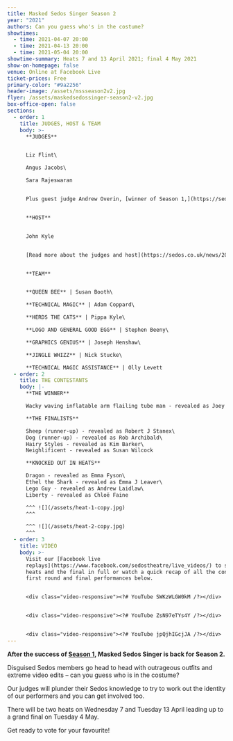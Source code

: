 ```yaml
---
title: Masked Sedos Singer Season 2
year: "2021"
authors: Can you guess who's in the costume?
showtimes:
  - time: 2021-04-07 20:00
  - time: 2021-04-13 20:00
  - time: 2021-05-04 20:00
showtime-summary: Heats 7 and 13 April 2021; final 4 May 2021
show-on-homepage: false
venue: Online at Facebook Live
ticket-prices: Free
primary-color: "#9a2256"
header-image: /assets/mssseason2v2.jpg
flyer: /assets/maskedsedossinger-season2-v2.jpg
box-office-open: false
sections:
  - order: 1
    title: JUDGES, HOST & TEAM
    body: >-
      **JUDGES**


      Liz Flint\

      Angus Jacobs\

      Sara Rajeswaran


      Plus guest judge Andrew Overin, [winner of Season 1,](https://sedos.co.uk/shows/2021-masked-sedos-singer) for the final.


      **HOST**


      John Kyle


      [Read more about the judges and host](https://sedos.co.uk/news/2021-01-07-judges-revealed-and-sign-up-to-sing)


      **TEAM**


      **QUEEN BEE** | Susan Booth\

      **TECHNICAL MAGIC** | Adam Coppard\

      **HERDS THE CATS** | Pippa Kyle\

      **LOGO AND GENERAL GOOD EGG** | Stephen Beeny\

      **GRAPHICS GENIUS** | Joseph Henshaw\

      **JINGLE WHIZZ** | Nick Stucke\

      **TECHNICAL MAGIC ASSISTANCE** | Olly Levett
  - order: 2
    title: THE CONTESTANTS
    body: |-
      **THE WINNER**

      Wacky waving inflatable arm flailing tube man - revealed as Joey Henshaw

      **THE FINALISTS**

      Sheep (runner-up) - revealed as Robert J Stanex\
      Dog (runner-up) - revealed as Rob Archibald\
      Hairy Styles - revealed as Kim Barker\
      Neighlificent - revealed as Susan Wilcock

      **KNOCKED OUT IN HEATS**

      Dragon - revealed as Emma Fyson\
      Ethel the Shark - revealed as Emma J Leaver\
      Lego Guy - revealed as Andrew Laidlaw\
      Liberty - revealed as Chloë Faine

      ^^^ ![](/assets/heat-1-copy.jpg)
      ^^^

      ^^^ ![](/assets/heat-2-copy.jpg)
      ^^^
  - order: 3
    title: VIDEO
    body: >-
      Visit our [Facebook live
      replays](https://www.facebook.com/sedostheatre/live_videos/) to see both
      heats and the final in full or watch a quick recap of all the contestants'
      first round and final performances below.


      <div class="video-responsive"><?# YouTube SWKzWLGW0kM /?></div>


      <div class="video-responsive"><?# YouTube ZsN97eTYs4Y /?></div>


      <div class="video-responsive"><?# YouTube jpQjhIGcjJA /?></div>
---
```

**After the success of [Season 1](https://sedos.co.uk/shows/2021-masked-sedos-singer), Masked Sedos Singer is back for Season 2.**

Disguised Sedos members go head to head with outrageous outfits and extreme video edits – can you guess who is in the costume?

Our judges will plunder their Sedos knowledge to try to work out the identity of our performers and you can get involved too.

There will be two heats on Wednesday 7 and Tuesday 13 April leading up to a grand final on Tuesday 4 May.

Get ready to vote for your favourite!
